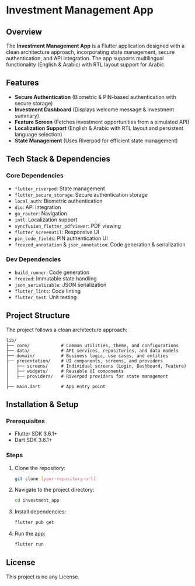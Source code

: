 # Investment Management App

## Overview

The **Investment Management App** is a Flutter application designed with a clean architecture approach, incorporating state management, secure authentication, and API integration. The app supports multilingual functionality (English & Arabic) with RTL layout support for Arabic.

## Features

- **Secure Authentication** (Biometric & PIN-based authentication with secure storage)
- **Investment Dashboard** (Displays welcome message & investment summary)
- **Feature Screen** (Fetches investment opportunities from a simulated API)
- **Localization Support** (English & Arabic with RTL layout and persistent language selection)
- **State Management** (Uses Riverpod for efficient state management)

## Tech Stack & Dependencies

### Core Dependencies

- `flutter_riverpod`: State management
- `flutter_secure_storage`: Secure authentication storage
- `local_auth`: Biometric authentication
- `dio`: API integration
- `go_router`: Navigation
- `intl`: Localization support
- `syncfusion_flutter_pdfviewer`: PDF viewing
- `flutter_screenutil`: Responsive UI
- `pin_code_fields`: PIN authentication UI
- `freezed_annotation` & `json_annotation`: Code generation & serialization

### Dev Dependencies

- `build_runner`: Code generation
- `freezed`: Immutable state handling
- `json_serializable`: JSON serialization
- `flutter_lints`: Code linting
- `flutter_test`: Unit testing

## Project Structure

The project follows a clean architecture approach:

```
lib/
├── core/            # Common utilities, theme, and configurations
├── data/            # API services, repositories, and data models
├── domain/          # Business logic, use cases, and entities
├── presentation/    # UI components, screens, and providers
│   ├── screens/     # Individual screens (Login, Dashboard, Feature)
│   ├── widgets/     # Reusable UI components
│   ├── providers/   # Riverpod providers for state management
│
├── main.dart        # App entry point
```

## Installation & Setup

### Prerequisites

- Flutter SDK 3.6.1+
- Dart SDK 3.6.1+

### Steps

1. Clone the repository:
   ```bash
   git clone [your-repository-url]
   ```
2. Navigate to the project directory:
   ```bash
   cd investment_app
   ```
3. Install dependencies:
   ```bash
   flutter pub get
   ```
4. Run the app:
   ```bash
   flutter run
   ```

## License

This project is no any License.

